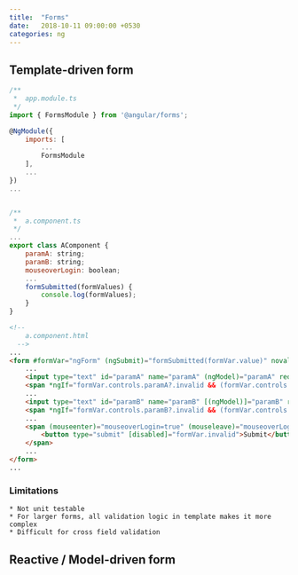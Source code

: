 ```yaml
---
title:  "Forms"
date:   2018-10-11 09:00:00 +0530
categories: ng
---
```


## Template-driven form

```js
/**
 *  app.module.ts
 */
import { FormsModule } from '@angular/forms';

@NgModule({
    imports: [
        ...
        FormsModule
    ],
    ...
})
...


/**
 *  a.component.ts
 */
...
export class AComponent {
	paramA: string;
	paramB: string;
	mouseoverLogin: boolean;
	...
	formSubmitted(formValues) {
		console.log(formValues);
	}
}
```

```html
<!--
    a.component.html
  -->
...
<form #formVar="ngForm" (ngSubmit)="formSubmitted(formVar.value)" novalidate>
	...
	<input type="text" id="paramA" name="paramA" (ngModel)="paramA" required>
	<span *ngIf="formVar.controls.paramA?.invalid && (formVar.controls.paramA?.touched || mouseoverLogin)">Error</span>
	...
	<input type="text" id="paramB" name="paramB" [(ngModel)]="paramB" required>
	<span *ngIf="formVar.controls.paramB?.invalid && (formVar.controls.paramB?.touched || mouseoverLogin)">Error</span>
	...
	<span (mouseenter)="mouseoverLogin=true" (mouseleave)="mouseoverLogin=false">
		<button type="submit" [disabled]="formVar.invalid">Submit</button>
	</span>
	...
</form>
...
```

### Limitations

	* Not unit testable
	* For larger forms, all validation logic in template makes it more complex
	* Difficult for cross field validation

## Reactive / Model-driven form

